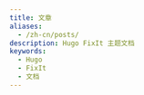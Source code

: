 ```yaml
---
title: 文章
aliases:
  - /zh-cn/posts/
description: Hugo FixIt 主题文档
keywords:
  - Hugo
  - FixIt
  - 文档
---
```

